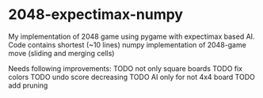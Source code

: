 # 2048-expectimax-numpy
My implementation of 2048 game using pygame with expectimax based AI.  
Code contains shortest (~10 lines) numpy implementation of 2048-game move (sliding and merging cells)

Needs following improvements:
TODO not only square boards
TODO fix colors
TODO undo score decreasing
TODO AI only for not 4x4 board
TODO add pruning
